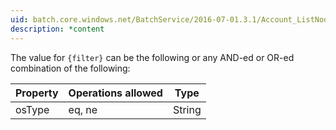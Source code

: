 ```yaml
---
uid: batch.core.windows.net/BatchService/2016-07-01.3.1/Account_ListNodeAgentSkus
description: *content
---
```

The value for `{filter}` can be the following or any AND-ed or OR-ed combination of the following:

|Property|Operations allowed|Type|
|--------------|------------------------|----------|
|osType|eq, ne|String|